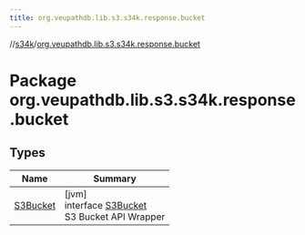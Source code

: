 ```yaml
---
title: org.veupathdb.lib.s3.s34k.response.bucket
---
```

//[s34k](../../index.html)/[org.veupathdb.lib.s3.s34k.response.bucket](index.html)



# Package org.veupathdb.lib.s3.s34k.response.bucket



## Types


| Name | Summary |
|---|---|
| [S3Bucket](-s3-bucket/index.html) | [jvm]<br>interface [S3Bucket](-s3-bucket/index.html)<br>S3 Bucket API Wrapper |

